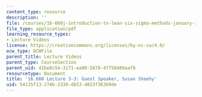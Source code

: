 ```yaml
---
content_type: resource
description: ''
file: /courses/16-660j-introduction-to-lean-six-sigma-methods-january-iap-2012/54135f13274b2330db534823f363b9de_MIT16_660JIAP12_3-3Sheeh.pdf
file_type: application/pdf
learning_resource_types:
- Lecture Videos
license: https://creativecommons.org/licenses/by-nc-sa/4.0/
ocw_type: OCWFile
parent_title: Lecture Videos
parent_type: CourseSection
parent_uid: 41be8c54-3171-ea80-5878-4f750489aaf0
resourcetype: Document
title: '16.660 Lecture 3-3: Guest Speaker, Susan Sheehy'
uid: 54135f13-274b-2330-db53-4823f363b9de
---
```

